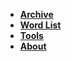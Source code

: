<!-- _navbar.md -->

* [**Archive**](/README.md)
* [**Word List**](/word_list.md)
* [**Tools**](/tools/prompt.html)
* [**About**](/about.md)